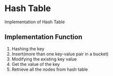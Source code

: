 # Hash Table
Implementation of Hash Table
## Implementation Function
1. Hashing the key
2. Insert(more than one key-value pair in a bucket)
3. Modifying the existing key value
4. Get the value of the key
5. Retrieve all the nodes from hash table